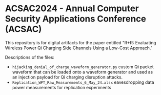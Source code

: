 # ACSAC2024 - Annual Computer Security Applications Conference (ACSAC)
This repository is for digital artifacts for the paper entitled "R+R: Evaluating Wireless Power Qi Charging Side Channels Using a Low-Cost Approach."

Descriptions of the files:  
* `hijacking_denial_of_charge_waveform_generator.py` custom Qi packet waveform that can be loaded onto a waveform generator and used as an injection payload for Qi charging disruption attacks.
* `Replication_WPT_Raw_Measurements_6_May_24.xlsx` eavesdropping data power measurements for replication experiments

